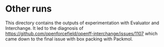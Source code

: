 # Other runs

This directory contains the outputs of experimentation with Evaluator and Interchange.
It led to the diagnosis of https://github.com/openforcefield/openff-interchange/issues/1107
which came down to the final issue with box packing with Packmol.
